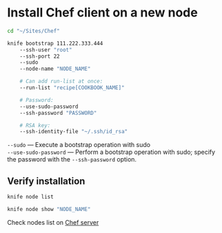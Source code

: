 # Install Chef client on a new node

```sh
cd "~/Sites/Chef"
```

```sh
knife bootstrap 111.222.333.444
    --ssh-user "root"
    --ssh-port 22
    --sudo
    --node-name "NODE_NAME"

    # Can add run-list at once:
    --run-list "recipe[COOKBOOK_NAME]"

    # Password:
    --use-sudo-password
    --ssh-password "PASSWORD"

    # RSA key:
    --ssh-identity-file "~/.ssh/id_rsa"
```

`--sudo` — Execute a bootstrap operation with sudo  
`--use-sudo-password` — Perform a bootstrap operation with sudo; specify the password with the `--ssh-password` option.

## Verify installation

```sh
knife node list
```
    
```sh
knife node show "NODE_NAME"
```

Check nodes list on [Chef server](https://manage.chef.io/organizations/integral_design/nodes)
